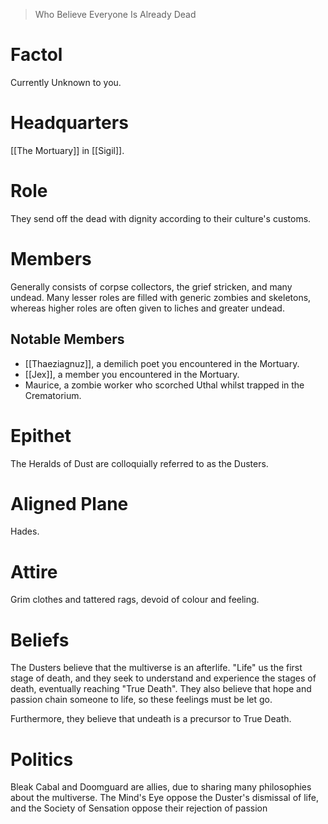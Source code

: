 > Who Believe Everyone Is Already Dead

# Factol
Currently Unknown to you.
# Headquarters
[[The Mortuary]] in [[Sigil]].
# Role
They send off the dead with dignity according to their culture's customs.
# Members
Generally consists of corpse collectors, the grief stricken, and many undead. Many lesser roles are filled with generic zombies and skeletons, whereas higher roles are often given to liches and greater undead.
## Notable Members
- [[Thaeziagnuz]], a demilich poet you encountered in the Mortuary.
- [[Jex]], a member you encountered in the Mortuary.
- Maurice, a zombie worker who scorched Uthal whilst trapped in the Crematorium.
# Epithet
The Heralds of Dust are colloquially referred to as the Dusters.
# Aligned Plane
Hades.
# Attire
Grim clothes and tattered rags, devoid of colour and feeling.
# Beliefs
The Dusters believe that the multiverse is an afterlife. "Life" us the first stage of death, and they seek to understand and experience the stages of death, eventually reaching "True Death". They also believe that hope and passion chain someone to life, so these feelings must be let go.

Furthermore, they believe that undeath is a precursor to True Death.
# Politics
Bleak Cabal and Doomguard are allies, due to sharing many philosophies about the multiverse.
The Mind's Eye oppose the Duster's dismissal of life, and the Society of Sensation oppose their rejection of passion